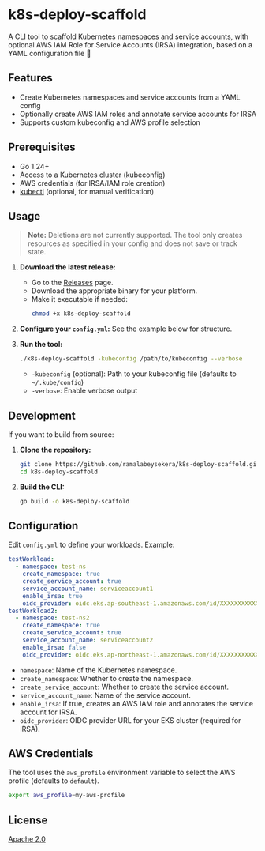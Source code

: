 # k8s-deploy-scaffold

A CLI tool to scaffold Kubernetes namespaces and service accounts, with optional AWS IAM Role for Service Accounts (IRSA) integration, based on a YAML configuration file 🚀 

## Features

- Create Kubernetes namespaces and service accounts from a YAML config
- Optionally create AWS IAM roles and annotate service accounts for IRSA
- Supports custom kubeconfig and AWS profile selection

## Prerequisites

- Go 1.24+
- Access to a Kubernetes cluster (kubeconfig)
- AWS credentials (for IRSA/IAM role creation)
- [kubectl](https://kubernetes.io/docs/tasks/tools/) (optional, for manual verification)

## Usage

> **Note:** Deletions are not currently supported. The tool only creates resources as specified in your config and does not save or track state.

1. **Download the latest release:**
   - Go to the [Releases](https://github.com/ramalabeysekera/k8s-deploy-scaffold/releases) page.
   - Download the appropriate binary for your platform.
   - Make it executable if needed:
     ```sh
     chmod +x k8s-deploy-scaffold
     ```

2. **Configure your `config.yml`:**
   See the example below for structure.

3. **Run the tool:**
   ```sh
   ./k8s-deploy-scaffold -kubeconfig /path/to/kubeconfig --verbose
   ```
   - `-kubeconfig` (optional): Path to your kubeconfig file (defaults to `~/.kube/config`)
   - `-verbose`: Enable verbose output

## Development

If you want to build from source:

1. **Clone the repository:**
   ```sh
   git clone https://github.com/ramalabeysekera/k8s-deploy-scaffold.git
   cd k8s-deploy-scaffold
   ```

2. **Build the CLI:**
   ```sh
   go build -o k8s-deploy-scaffold
   ```

## Configuration

Edit `config.yml` to define your workloads. Example:

```yaml
testWorkload:
  - namespace: test-ns
    create_namespace: true
    create_service_account: true
    service_account_name: serviceaccount1
    enable_irsa: true
    oidc_provider: oidc.eks.ap-southeast-1.amazonaws.com/id/XXXXXXXXXXXXXXXXXXXXXXXX
testWorkload2:
  - namespace: test-ns2
    create_namespace: true
    create_service_account: true
    service_account_name: serviceaccount2
    enable_irsa: false
    oidc_provider: oidc.eks.ap-northeast-1.amazonaws.com/id/XXXXXXXXXXXXXXXXXXXXXXXX
```

- `namespace`: Name of the Kubernetes namespace.
- `create_namespace`: Whether to create the namespace.
- `create_service_account`: Whether to create the service account.
- `service_account_name`: Name of the service account.
- `enable_irsa`: If true, creates an AWS IAM role and annotates the service account for IRSA.
- `oidc_provider`: OIDC provider URL for your EKS cluster (required for IRSA).

## AWS Credentials

The tool uses the `aws_profile` environment variable to select the AWS profile (defaults to `default`).

```sh
export aws_profile=my-aws-profile
```

## License

[Apache 2.0](LICENSE)